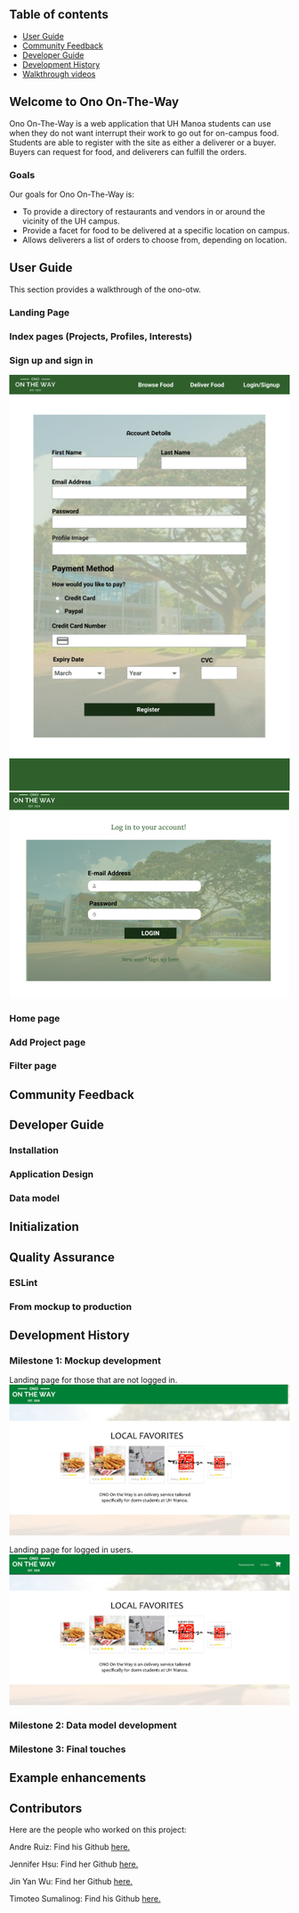 ## Table of contents

* [User Guide](#user-guide)
* [Community Feedback](#community-feedback)
* [Developer Guide](#developer-guide)
* [Development History](#development-history)
* [Walkthrough videos](#walkthrough-videos)

## Welcome to Ono On-The-Way

Ono On-The-Way is a web application that UH Manoa students can use when they do not want interrupt their work to go out for on-campus food. Students are able to register with the site as either a deliverer or a buyer. Buyers can request for food, and deliverers can fulfill the orders.

### Goals 

Our goals for Ono On-The-Way is:
- To provide a directory of restaurants and vendors in or around the vicinity of the UH campus.
- Provide a facet for food to be delivered at a specific location on campus.
- Allows deliverers a list of orders to choose from, depending on location.

## User Guide

This section provides a walkthrough of the ono-otw.

### Landing Page



### Index pages (Projects, Profiles, Interests)



### Sign up and sign in
<img src="/Images/Register-Mock%20Up.png">

<img src="/Images/Signin-Mock%20Up.png">


### Home page


### Add Project page



### Filter page


## Community Feedback


## Developer Guide



### Installation


### Application Design



### Data model



## Initialization


## Quality Assurance

### ESLint



### From mockup to production



## Development History



### Milestone 1: Mockup development
Landing page for those that are not logged in.
<img src="/Images/Landing-Mock%20Up.png">

Landing page for logged in users.
<img src="/Images/Landing-Signed-inMock%20Up.png">

### Milestone 2: Data model development



### Milestone 3: Final touches



## Example enhancements


## Contributors 
Here are the people who worked on this project:

Andre Ruiz: Find his Github <a href = "https://ruizaj.github.io/">here.</a> 

Jennifer Hsu: Find her Github <a href = "http://jhsup.github.io/">here.</a> 

Jin Yan Wu: Find her Github <a href = "https://wjinyan.github.io/">here.</a> 

Timoteo Sumalinog: Find his Github <a href = "https://timoteosumalinogiii.github.io/">here.</a> 








